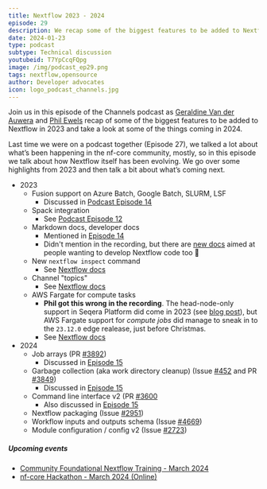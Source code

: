 ```yaml
---
title: Nextflow 2023 - 2024
episode: 29
description: We recap some of the biggest features to be added to Nextflow in 2023 and take a look at some of the things coming in 2024.
date: 2024-01-23
type: podcast
subtype: Technical discussion
youtubeid: T7YpCcqFQpg
image: /img/podcast_ep29.png
tags: nextflow,opensource
author: Developer advocates
icon: logo_podcast_channels.jpg
---
```


Join us in this episode of the Channels podcast as [Geraldine Van der Auwera](https://twitter.com/VdaGeraldine) and [Phil Ewels](https://twitter.com/tallphil) recap of some of the biggest features to be added to Nextflow in 2023 and take a look at some of the things coming in 2024.

<!-- end-archive-description -->

Last time we were on a podcast together (Episode 27), we talked a lot about what’s been happening in the nf-core community, mostly, so in this episode we talk about how Nextflow itself has been evolving.
We go over some highlights from 2023 and then talk a bit about what’s coming next.

- 2023
  - Fusion support on Azure Batch, Google Batch, SLURM, LSF
    - Discussed in [Podcast Episode 14](https://nextflow.io/podcast/2023/ep14_summer_podcast_release_highlights.html)
  - Spack integration
    - See [Podcast Episode 12](https://nextflow.io/podcast/2023/ep12_s3_spack_local.html)
  - Markdown docs, developer docs
    - Mentioned in [Episode 14](https://nextflow.io/podcast/2023/ep14_summer_podcast_release_highlights.html)
    - Didn't mention in the recording, but there are [new docs](https://nextflow.io/docs/latest/developer/index.html) aimed at people wanting to develop Nextflow code too 🎉
  - New `nextflow inspect` command
    - See [Nextflow docs](https://nextflow.io/docs/edge/cli.html#inspect)
  - Channel "topics"
    - See [Nextflow docs](https://nextflow.io/docs/edge/channel.html#topic)
  - AWS Fargate for compute tasks
    - **Phil got this wrong in the recording**. The head-node-only support in Seqera Platform did come in 2023 (see [blog post](https://seqera.io/blog/seqera-and-aws-fargate/)), but AWS Fargate support for _compute jobs_ did manage to sneak in to the `23.12.0` edge realease, just before Christmas.
    - See [Nextflow docs](https://www.nextflow.io/docs/edge/aws.html#aws-fargate)
- 2024
  - Job arrays (PR [#3892](https://github.com/nextflow-io/nextflow/pull/3892))
    - Discussed in [Episode 15](https://nextflow.io/podcast/2023/ep15_from_command_line_to_cleanup.html)
  - Garbage collection (aka work directory cleanup) (Issue [#452](https://github.com/nextflow-io/nextflow/issues/452) and PR [#3849](https://github.com/nextflow-io/nextflow/pull/3849))
    - Discussed in [Episode 15](https://nextflow.io/podcast/2023/ep15_from_command_line_to_cleanup.html)
  - Command line interface v2 (PR [#3600](https://github.com/nextflow-io/nextflow/pull/3600)
    - Also discussed in [Episode 15](https://nextflow.io/podcast/2023/ep15_from_command_line_to_cleanup.html)
  - Nextflow packaging (Issue [#2951](https://github.com/nextflow-io/nextflow/issues/2951))
  - Workflow inputs and outputs schema (Issue [#4669](https://github.com/nextflow-io/nextflow/issues/4669))
  - Module configuration / config v2 (Issue [#2723](https://github.com/nextflow-io/nextflow/issues/2723))

##### Upcoming events

- [Community Foundational Nextflow Training - March 2024](https://nf-co.re/events/2024/training-foundational-march)
- [nf-core Hackathon - March 2024 (Online)](https://nf-co.re/events/2024/hackathon-march-2024)
